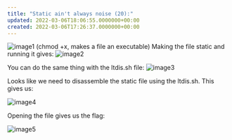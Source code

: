 ```yaml
---
title: "Static ain't always noise (20):"
updated: 2022-03-06T18:06:55.0000000+00:00
created: 2022-03-06T17:26:37.0000000+00:00
---
```


![image1](../../../../_resources/image1-27.png)
(chmod +x, makes a file an executable)
Making the file static and running it gives:
![image2](../../../../_resources/image2-25.png)

You can do the same thing with the ltdis.sh file:
![image3](../../../../_resources/image3-21.png)

Looks like we need to disassemble the static file using the ltdis.sh.
This gives us:

![image4](../../../../_resources/image4-15.png)

Opening the file gives us the flag:

![image5](../../../../_resources/image5-9.png)

